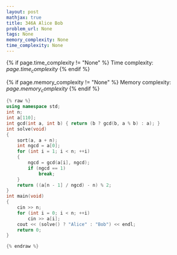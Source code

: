 ```yaml
---
layout: post
mathjax: true
title: 346A Alice Bob
problem_url: None
tags: None
memory_complexity: None
time_complexity: None
---
```




{% if page.time_complexity != "None" %}
Time complexity: ${{ page.time_complexity }}$
{% endif %}

{% if page.memory_complexity != "None" %}
Memory complexity: ${{ page.memory_complexity }}$
{% endif %}

```cpp
{% raw %}
using namespace std;
int n;
int a[110];
int gcd(int a, int b) { return (b ? gcd(b, a % b) : a); }
int solve(void)
{
    sort(a, a + n);
    int ngcd = a[0];
    for (int i = 1; i < n; ++i)
    {
        ngcd = gcd(a[i], ngcd);
        if (ngcd == 1)
            break;
    }
    return ((a[n - 1] / ngcd) - n) % 2;
}
int main(void)
{
    cin >> n;
    for (int i = 0; i < n; ++i)
        cin >> a[i];
    cout << (solve() ? "Alice" : "Bob") << endl;
    return 0;
}

{% endraw %}
```